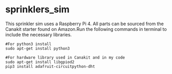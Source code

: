 # sprinklers_sim

This sprinkler sim uses a Raspberry Pi 4. All parts can be sourced from the Canakit starter found on Amazon.Run the following commands in terminal to include the necessary libraries.

```
#For python3 install
sudo apt-get install python3
  
#For hardware library used in Canakit and in my code
sudo apt-get install libgpiod2
pip3 install adafruit-circuitpython-dht
```
